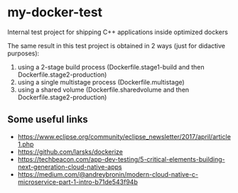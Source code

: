# my-docker-test
Internal test project for shipping C++ applications inside optimized dockers

The same result in this test project is obtained in 2 ways (just for didactive purposes):

1) using a 2-stage build process (Dockerfile.stage1-build and then Dockerfile.stage2-production)
2) using a single multistage process (Dockerfile.multistage)
3) using a shared volume (Dockerfile.sharedvolume and then Dockerfile.stage2-production)

## Some useful links

- https://www.eclipse.org/community/eclipse_newsletter/2017/april/article1.php
- https://github.com/larsks/dockerize
- https://techbeacon.com/app-dev-testing/5-critical-elements-building-next-generation-cloud-native-apps
- https://medium.com/@andreybronin/modern-cloud-native-c-microservice-part-1-intro-b71de543f94b
